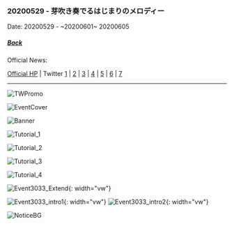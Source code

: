 ### 20200529 - 芽吹き奏でるはじまりのメロディー
Date: 20200529 - ~20200601~ 20200605

##### [Back](Event_List.md)

Official News:

[Official HP](https://227-game.com/news/?article_id=54224) | Twitter [1](https://twitter.com/nanaon_official/status/1265602092716056576) | [2](https://twitter.com/nanaon_official/status/1265930815822688256) | [3](https://twitter.com/nanaon_official/status/1266301223054880768) | [4](https://twitter.com/nanaon_official/status/1267319967357140997) | [5](https://twitter.com/nanaon_official/status/1267413189844545537?s=20) | [6](https://twitter.com/nanaon_official/status/1267448767604592642?s=20) | [7](https://twitter.com/nanaon_official/status/1267455058876088320?s=20)

---

![TWPromo](../../../../Album/Nanaon/Event/20200529%20芽吹き奏でるはじまりのメロディー/TWPromo.jpg)

![EventCover](../../../../Album/Nanaon/Event/20200529%20芽吹き奏でるはじまりのメロディー/EventCover1.jpg)

![Banner](../../../../Album/Nanaon/Event/20200529%20芽吹き奏でるはじまりのメロディー/10000100_banner.png)

![Tutorial_1](../../../../Album/Nanaon/Event/20200529%20芽吹き奏でるはじまりのメロディー/tutorial_mission_event_01.png)

![Tutorial_2](../../../../Album/Nanaon/Event/20200529%20芽吹き奏でるはじまりのメロディー/tutorial_mission_event_02.png)

![Tutorial_3](../../../../Album/Nanaon/Event/20200529%20芽吹き奏でるはじまりのメロディー/tutorial_mission_event_03.png)

![Tutorial_4](../../../../Album/Nanaon/Event/20200529%20芽吹き奏でるはじまりのメロディー/tutorial_mission_event_04.png)

![Event3033_Extend](../../../../Album/Nanaon/Event/20200529%20芽吹き奏でるはじまりのメロディー/Event3033_Extend.JPG){: width="vw"}

![Event3033_intro1](../../../../Album/Nanaon/Event/20200529%20芽吹き奏でるはじまりのメロディー/Event3033_intro1.JPG){: width="vw"}
![Event3033_intro2](../../../../Album/Nanaon/Event/20200529%20芽吹き奏でるはじまりのメロディー/Event3033_intro2.JPG){: width="vw"}

![NoticeBG](../../../../Album/Nanaon/Event/20200529%20芽吹き奏でるはじまりのメロディー/event_notice_bg.png)
